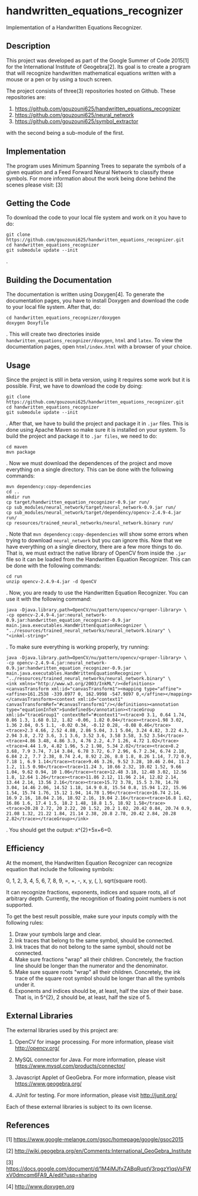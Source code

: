 # handwritten_equations_recognizer
Implementation of a Handwritten Equations Recognizer.

## Description
This project was developed as part of the Google Summer of Code 2015[1] for the
International Institute of Geogebra[2]. Its goal is to create a program that
will recognize handwritten mathematical equations written with a mouse or a pen
or by using a touch screen.

The project consists of three(3) repositories hosted on Github. These
repositories are:

1. https://github.com/gouzouni625/handwritten_equations_recognizer
2. https://github.com/gouzouni625/neural_network
3. https://github.com/gouzouni625/symbol_extractor

with the second being a sub-module of the first.

## Implementation
The program uses Minimum Spanning Trees to separate the symbols of a given
equation and a Feed Forward Neural Network to classify these symbols. For more
information about the work being done behind the scenes please visit: [3]

## Getting the Code
To download the code to your local file system and work on it you have to do:

```
git clone https://github.com/gouzouni625/handwritten_equations_recognizer.git
cd handwritten_equations_recognizer
git submodule update --init
```

.

## Building the Documentation
The documentation is written using Doxygen[4]. To generate the documentation
pages, you have to install Doxygen and download the code to your local file
system. After that, do:

```
cd handwritten_equations_recognizer/doxygen
doxygen Doxyfile
```

. This will create two directories inside
`handwritten_equations_recognizer/doxygen`, `html` and `latex`. To view the
documentation pages, open  `html/index.html` with a browser of your choice.

## Usage
Since the project is still in beta version, using it requires some work but it
is possible. First, we have to download the code by doing:

```
git clone https://github.com/gouzouni625/handwritten_equations_recognizer.git
cd handwritten_equations_recognizer
git submodule update --init
```

. After that, we have to build the project and package it in `.jar` files.
This is done using Apache Maven so make sure it is installed on your system.
To build the project and package it to `.jar files`, we need to do:

```
cd maven
mvn package
```

. Now we must download the dependences of the project and move everything on
a single directory. This can be done with the following commands:

```
mvn dependency:copy-dependencies
cd ..
mkdir run
cp target/handwritten_equation_recognizer-0.9.jar run/
cp sub_modules/neural_network/target/neural_network-0.9.jar run/
cp sub_modules/neural_network/target/dependency/opencv-2.4.9-4.jar run/
cp resources/trained_neural_networks/neural_network.binary run/
```

. Note that `mvn dependency:copy-dependencies` will show some errors when
trying to download `neural_network` but you can ignore this. Now that we have
everything on a single directory, there are a few more things to do. That is,
we must extract the native library of OpenCV from inside the `.jar` file so
it can be loaded from the Handwritten Equation Recognizer. This can be done
with the following commands:

```
cd run
unzip opencv-2.4.9-4.jar -d OpenCV
```

. Now, you are ready to use the Handwritten Equation Recognizer. You can use it
with the following command:

```
java -Djava.library.path=OpenCV/nu/pattern/opencv/<proper-library> \
-cp opencv-2.4.9-4.jar:neural_network-0.9.jar:handwritten_equation_recognizer-0.9.jar main.java.executables.HandWrittenEquationRecognizer \
"../resources/trained_neural_networks/neural_network.binary" \
"<inkml-string>"
```

. To make sure everything is working properly, try running:

```
java -Djava.library.path=OpenCV/nu/pattern/opencv/<proper-library> \
-cp opencv-2.4.9-4.jar:neural_network-0.9.jar:handwritten_equation_recognizer-0.9.jar main.java.executables.HandWrittenEquationRecognizer \
"../resources/trained_neural_networks/neural_network.binary" \
<ink xmlns="http://www.w3.org/2003/InkML"/><definitions><canvasTransform xml:id="canvasTransform1"><mapping type="affine"><affine>161.2538 -339.8977 0, 162.9998 -547.9897 0,</affine></mapping></canvasTransform><context xml:id="context1" canvasTransformRef="#canvasTransform1"/></definitions><annotation type="equationInTeX">$undefined$</annotation><traceGroup xml:id="traceGroup1" contextRef="#context1"><trace>0 3.1, 0.64 1.74, 0.86 1.3, 1.68 0.12, 1.82 -0.06, 1.82 0.04</trace><trace>1.98 3.02, 1.36 2.04, 0.5 1.1, -0.02 0.34, -0.12 0.28, -0.08 0.46</trace><trace>2.3 4.66, 2.52 4.88, 2.86 5.04, 3.1 5.04, 3.24 4.82, 3.22 4.3, 2.94 3.8, 2.72 3.6, 3.1 3.6, 3.52 3.6, 3.58 3.58, 3.52 3.54</trace><trace>4.86 3.48, 4.86 3.3, 4.76 2.2, 4.7 1.26, 4.72 1.02</trace><trace>4.44 1.9, 4.82 1.96, 5.2 1.98, 5.34 2.02</trace><trace>8.2 3.68, 7.9 3.74, 7.14 3.84, 6.78 3.72, 6.7 2.96, 6.7 2.34, 6.74 2.18, 6.84 2.2, 7.7 2.38, 8.74 2.4, 8.92 2.26, 8.8 1.8, 8.26 1.14, 7.72 0.9, 7.18 1, 6.9 1.14</trace><trace>9.46 3.26, 9.52 3.28, 10.46 2.04, 11.2 1.2, 11.5 0.98</trace><trace>11.24 3, 10.66 2.32, 10.02 1.52, 9.66 1.04, 9.62 0.94, 10 1.06</trace><trace>12.48 3.18, 12.48 3.02, 12.56 1.8, 12.64 1.26</trace><trace>11.86 2.12, 11.96 2.14, 12.82 2.14, 13.44 2.14, 13.56 2.16</trace><trace>15.72 3.78, 15.5 3.78, 14.78 3.04, 14.46 2.06, 14.52 1.18, 14.9 0.8, 15.54 0.8, 15.94 1.22, 15.96 1.54, 15.74 1.76, 15.12 1.94, 14.78 1.96</trace><trace>16.74 2.14, 16.9 2.16, 18.04 2.16, 18.92 2.16, 19.04 2.16</trace><trace>16.8 1.62, 16.86 1.6, 17.4 1.5, 18.2 1.48, 18.8 1.5, 18.92 1.58</trace><trace>20.28 2.72, 20 2.22, 20 1.52, 20.2 1.02, 20.42 0.84, 20.74 0.9, 21.08 1.32, 21.22 1.84, 21.14 2.38, 20.8 2.78, 20.42 2.84, 20.28 2.82</trace></traceGroup></ink>
```

. You should get the output: x^{2}+5x+6=0.

## Efficiency
At the moment, the Handwritten Equation Recognizer can recognize equation that
include the following symbols:

0, 1, 2, 3, 4, 5, 6, 7, 8, 9, =, +, -, x, y, (, ), sqrt(square root).

It can recognize fractions, exponents, indices and square roots, all of
arbitrary depth. Currently, the recognition of floating point numbers is not
supported.

To get the best result possible, make sure your inputs comply with the
following rules:

1. Draw your symbols large and clear.
2. Ink traces that belong to the same symbol, should be connected.
3. Ink traces that do not belong to the same symbol, should not be connected.
4. Make sure fractions "wrap" all their children. Concretely, the fraction line
    should be longer than the numerator and the denominator.
5. Make sure square roots "wrap" all their children. Concretely, the ink trace
    of the square root symbol should be longer than all the symbols under it.
6. Exponents and indices should be, at least, half the size of their base.
     That is, in 5^{2}, 2 should be, at least, half the size of 5.

## External Libraries
The external libraries used by this project are:

1. OpenCV for image processing. For more information, please visit
   http://opencv.org/

2. MySQL connector for Java. For more information, please visit
   https://www.mysql.com/products/connector/

3. Javascript Applet of GeoGebra. For more information, please visit
   https://www.geogebra.org/

4. JUnit for testing. For more information, please visit
   http://junit.org/

Each of these external libraries is subject to its own license.

## References

[1] https://www.google-melange.com/gsoc/homepage/google/gsoc2015

[2] http://wiki.geogebra.org/en/Comments:International_GeoGebra_Institute

[3] https://docs.google.com/document/d/1M4iMJfxZABqRuptV3rpgzYlqsVsFWxV0dmcqm6FA9_A/edit?usp=sharing

[4] http://www.doxygen.org
